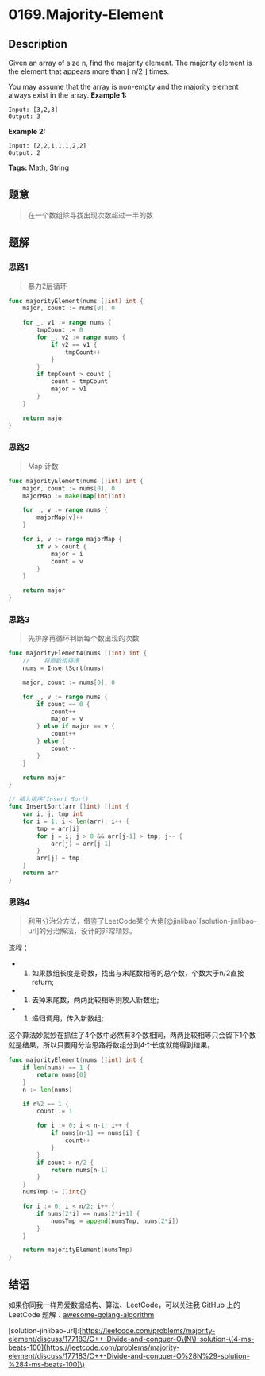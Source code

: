 # 0169.Majority-Element

## Description

Given an array of size n, find the majority element. The majority element is the element that appears more than ⌊ n/2 ⌋ times.

You may assume that the array is non-empty and the majority element always exist in the array. **Example 1:**

```text
Input: [3,2,3]
Output: 3
```

**Example 2:**

```text
Input: [2,2,1,1,1,2,2]
Output: 2
```

**Tags:** Math, String

## 题意

> 在一个数组除寻找出现次数超过一半的数

## 题解

### 思路1

> 暴力2层循环

```go
func majorityElement(nums []int) int {
    major, count := nums[0], 0

    for _, v1 := range nums {
        tmpCount := 0
        for _, v2 := range nums {
            if v2 == v1 {
                tmpCount++
            }
        }
        if tmpCount > count {
            count = tmpCount
            major = v1
        }
    }

    return major
}
```

### 思路2

> Map 计数

```go
func majorityElement(nums []int) int {
    major, count := nums[0], 0
    majorMap := make(map[int]int)

    for _, v := range nums {
        majorMap[v]++
    }

    for i, v := range majorMap {
        if v > count {
            major = i
            count = v
        }
    }

    return major
}
```

### 思路3

> 先排序再循环判断每个数出现的次数

```go
func majorityElement4(nums []int) int {
    //    将原数组排序
    nums = InsertSort(nums)

    major, count := nums[0], 0

    for _, v := range nums {
        if count == 0 {
            count++
            major = v
        } else if major == v {
            count++
        } else {
            count--
        }
    }

    return major
}

// 插入排序(Insert Sort)
func InsertSort(arr []int) []int {
    var i, j, tmp int
    for i = 1; i < len(arr); i++ {
        tmp = arr[i]
        for j = i; j > 0 && arr[j-1] > tmp; j-- {
            arr[j] = arr[j-1]
        }
        arr[j] = tmp
    }
    return arr
}
```

### 思路4

> 利用分治分方法，借鉴了LeetCode某个大佬\[@jinlibao\]\[solution-jinlibao-url\]的分治解法，设计的非常精妙。

流程：

* 1. 如果数组长度是奇数，找出与末尾数相等的总个数，个数大于n/2直接return;
* 1. 去掉末尾数，两两比较相等则放入新数组;
* 1. 递归调用，传入新数组;

这个算法妙就妙在抓住了4个数中必然有3个数相同，两两比较相等只会留下1个数就是结果，所以只要用分治思路将数组分到4个长度就能得到结果。

```go
func majorityElement(nums []int) int {
    if len(nums) == 1 {
        return nums[0]
    }
    n := len(nums)

    if n%2 == 1 {
        count := 1

        for i := 0; i < n-1; i++ {
            if nums[n-1] == nums[i] {
                count++
            }
        }
        if count > n/2 {
            return nums[n-1]
        }
    }
    numsTmp := []int{}

    for i := 0; i < n/2; i++ {
        if nums[2*i] == nums[2*i+1] {
            numsTmp = append(numsTmp, nums[2*i])
        }
    }

    return majorityElement(numsTmp)
}
```

## 结语

如果你同我一样热爱数据结构、算法、LeetCode，可以关注我 GitHub 上的 LeetCode 题解：[awesome-golang-algorithm](https://github.com/kylesliu/awesome-golang-algorithm)

\[solution-jinlibao-url\]:[https://leetcode.com/problems/majority-element/discuss/177183/C++-Divide-and-conquer-O\(N\)-solution-\(4-ms-beats-100](https://leetcode.com/problems/majority-element/discuss/177183/C++-Divide-and-conquer-O%28N%29-solution-%284-ms-beats-100)\)

